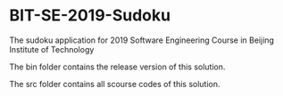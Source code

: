 # BIT-SE-2019-Sudoku
The sudoku application for 2019 Software Engineering Course in Beijing Institute of Technology

The bin folder contains the release version of this solution.

The src folder contains all scourse codes of this solution.
